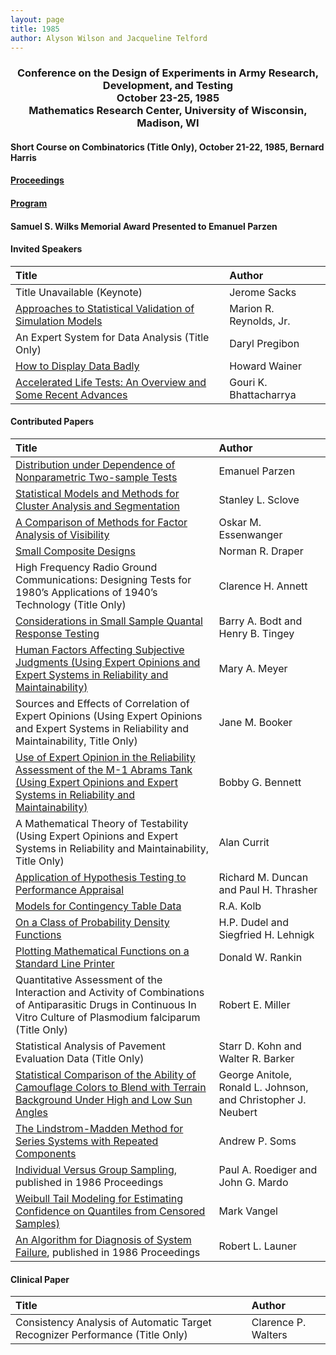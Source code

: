 ```yaml
---
layout: page
title: 1985
author: Alyson Wilson and Jacqueline Telford
---
```

<div align="center"><h3>Conference on the Design of Experiments in Army Research, Development, and Testing<br>
October 23-25, 1985<br>
Mathematics Research Center, University of Wisconsin, Madison, WI</h3></div>


#### Short Course on Combinatorics (Title Only), October 21-22, 1985, Bernard Harris 

#### [Proceedings](https://alysongwilson.github.io/ACAS/DOE4/DOE31.pdf#page=8)

#### [Program](https://alysongwilson.github.io/ACAS/DOE4/DOE31.pdf#page=16)

#### Samuel S. Wilks Memorial Award Presented to Emanuel Parzen


#### Invited Speakers

| Title | Author |
| :--- | :--- |
| Title Unavailable (Keynote) | Jerome Sacks |
| [Approaches to Statistical Validation of Simulation Models](https://alysongwilson.github.io/ACAS/DOE4/DOE31.pdf#page=22) | Marion R. Reynolds, Jr. |
| An Expert System for Data Analysis (Title Only) | Daryl Pregibon |
| [How to Display Data Badly](https://alysongwilson.github.io/ACAS/DOE4/DOE31.pdf#page=268) | Howard Wainer |
| [Accelerated Life Tests: An Overview and Some Recent Advances](https://alysongwilson.github.io/ACAS/DOE4/DOE31.pdf#page=280) | Gouri K. Bhattacharrya |


#### Contributed Papers

| Title | Author |
| :--- | :--- |
| [Distribution under Dependence of Nonparametric Two-sample Tests](https://alysongwilson.github.io/ACAS/DOE4/DOE31.pdf#page=40) | Emanuel Parzen |
| [Statistical Models and Methods for Cluster Analysis and Segmentation](https://alysongwilson.github.io/ACAS/DOE4/DOE31.pdf#page=50) | Stanley L. Sclove |
| [A Comparison of Methods for Factor Analysis of Visibility](https://alysongwilson.github.io/ACAS/DOE4/DOE31.pdf#page=62) | Oskar M. Essenwanger |
| [Small Composite Designs](https://alysongwilson.github.io/ACAS/DOE4/DOE31.pdf#page=84) | Norman R. Draper |
| High Frequency Radio Ground Communications: Designing Tests for 1980’s Applications of 1940’s Technology (Title Only) | Clarence H. Annett |
| [Considerations in Small Sample Quantal Response Testing](https://alysongwilson.github.io/ACAS/DOE4/DOE31.pdf#page=88) | Barry A. Bodt and Henry B. Tingey |  
| [Human Factors Affecting Subjective Judgments (Using Expert Opinions and Expert Systems in Reliability and Maintainability)](https://alysongwilson.github.io/ACAS/DOE4/DOE31.pdf#page=108) | Mary A. Meyer |
| Sources and Effects of Correlation of Expert Opinions (Using Expert Opinions and Expert Systems in Reliability and Maintainability, Title Only) | Jane M. Booker |
| [Use of Expert Opinion in the Reliability Assessment of the M-1 Abrams Tank (Using Expert Opinions and Expert Systems in Reliability and Maintainability)](https://alysongwilson.github.io/ACAS/DOE4/DOE31.pdf#page=122) | Bobby G. Bennett |
| A Mathematical Theory of Testability (Using Expert Opinions and Expert Systems in Reliability and Maintainability, Title Only) | Alan Currit |
| [Application of Hypothesis Testing to Performance Appraisal](https://alysongwilson.github.io/ACAS/DOE4/DOE31.pdf#page=130) | Richard M. Duncan and Paul H. Thrasher |
| [Models for Contingency Table Data](https://alysongwilson.github.io/ACAS/DOE4/DOE31.pdf#page=168) | R.A. Kolb |
| [On a Class of Probability Density Functions](https://alysongwilson.github.io/ACAS/DOE4/DOE31.pdf#page=188) | H.P. Dudel and Siegfried H. Lehnigk |
| [Plotting Mathematical Functions on a Standard Line Printer](https://alysongwilson.github.io/ACAS/DOE4/DOE31.pdf#page=212) | Donald W. Rankin |
| Quantitative Assessment of the Interaction and Activity of Combinations of Antiparasitic Drugs in Continuous In Vitro Culture of Plasmodium falciparum (Title Only) | Robert E. Miller |
| Statistical Analysis of Pavement Evaluation Data (Title Only) | Starr D. Kohn and Walter R. Barker |
| [Statistical Comparison of the Ability of Camouflage Colors to Blend with Terrain Background Under High and Low Sun Angles](https://alysongwilson.github.io/ACAS/DOE4/DOE31.pdf#page=228) | George Anitole, Ronald L. Johnson, and Christopher J. Neubert |
| [The Lindstrom-Madden Method for Series Systems with Repeated Components](https://alysongwilson.github.io/ACAS/DOE4/DOE31.pdf#page=256) | Andrew P. Soms |
| [Individual Versus Group Sampling](https://alysongwilson.github.io/ACAS/DOE4/DOE32.pdf#page=402), published in 1986 Proceedings | Paul A. Roediger and John G. Mardo |
| [Weibull Tail Modeling for Estimating Confidence on Quantiles from Censored Samples)](https://alysongwilson.github.io/ACAS/DOE4/DOE31.pdf#page=240) | Mark Vangel |
| [An Algorithm for Diagnosis of System Failure](https://alysongwilson.github.io/ACAS/DOE4/DOE32.pdf#page=396), published in 1986 Proceedings | Robert L. Launer |


#### Clinical Paper

| Title | Author |
| :--- | :--- |
| Consistency Analysis of Automatic Target Recognizer Performance (Title Only) | Clarence P. Walters |
